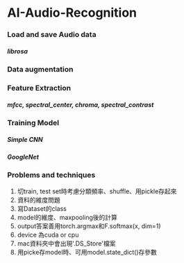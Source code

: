 # AI-Audio-Recognition

### Load and save Audio data 
##### librosa

### Data augmentation

### Feature Extraction
##### mfcc, spectral_center, chroma, spectral_contrast

### Training Model
##### Simple CNN
##### GoogleNet


### Problems and techniques
1. 切train, test set時考慮分類頻率、shuffle、用pickle存起來
2. 資料的維度問題
3. 寫Dataset的class
4. model的維度、maxpooling後的計算
5. output答案善用torch.argmax和F.softmax(x, dim=1)
6. device 為cuda or cpu
7. mac資料夾中會出現'.DS_Store'檔案
8. 用picke存model時、可用model.state_dict()存參數
